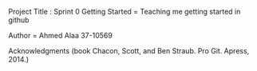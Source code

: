 Project Title : Sprint 0 Getting Started = Teaching me getting started in github

Author = Ahmed Alaa 37-10569

Acknowledgments (book Chacon, Scott, and Ben Straub. Pro Git. Apress, 2014.)